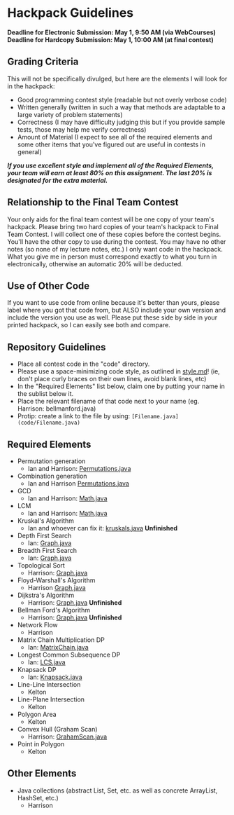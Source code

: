 # Hackpack Guidelines

**Deadline for Electronic Submission: May 1, 9:50 AM (via WebCourses)**
**Deadline for Hardcopy Submission: May 1, 10:00 AM (at final contest)**

## Grading Criteria

This will not be specifically divulged, but here are the elements I will look for in the hackpack:

- Good programming contest style (readable but not overly verbose code)
- Written generally (written in such a way that methods are adaptable to a large variety of problem statements)
- Correctness (I may have difficulty judging this but if you provide sample tests, those may help me verify correctness)
- Amount of Material (I expect to see all of the required elements and some other items that you've figured out are useful in contests in general)

***If you use excellent style and implement all of the Required Elements, your team  will earn at least 80% on this assignment. The last 20% is designated for the extra material.***

## Relationship to the Final Team Contest

Your only aids for the final team contest will be one copy of your team's hackpack. Please bring two hard copies of your team's hackpack to Final Team Contest. I will collect one of these copies before the contest begins. You'll have the other copy to use during the contest. You may have no other notes (so none of my lecture notes, etc.) I only want code in the hackpack. What you give me in person must correspond exactly to what you turn in electronically, otherwise an automatic 20% will be deducted.

## Use of Other Code

If you want to use code from online because it's better than yours, please label where you got that code from, but ALSO include your own version and include the version you use as well. Please put these side by side in your printed hackpack, so I can easily see both and compare.

## Repository Guidelines

- Place all contest code in the "code" directory.
- Please use a space-minimizing code style, as outlined in [style.md](style.md)! (ie, don't place curly braces on their own lines, avoid blank lines, etc)
- In the "Required Elements" list below, claim one by putting your name in the sublist below it.
- Place the relevant filename of that code next to your name (eg. Harrison: bellmanford.java)
- Protip: create a link to the file by using: `[Filename.java](code/Filename.java)`

## Required Elements

- Permutation generation
	- Ian and Harrison: [Permutations.java](code/Permutations.java)
- Combination generation
	- Ian and Harrison [Permutations.java](code/Permutations.java)
- GCD
	- Ian and Harrison: [Math.java](code/Math.java)
- LCM
	- Ian and Harrison: [Math.java](code/Math.java)
- Kruskal's Algorithm
	- Ian and whoever can fix it: [kruskals.java](code/Graph.java) **Unfinished**
- Depth First Search
	- Ian: [Graph.java](code/Graph.java)
- Breadth First Search
	- Ian: [Graph.java](code/Graph.java)
- Topological Sort
	- Harrison: [Graph.java](code/Graph.java)
- Floyd-Warshall's Algorithm
	- Harrison [Graph.java](code/Graph.java)
- Dijkstra's Algorithm
	- Harrison: [Graph.java](code/Graph.java) **Unfinished**
- Bellman Ford's Algorithm
	- Harrison: [Graph.java](code/Graph.java) **Unfinished**
- Network Flow
	- Harrison
- Matrix Chain Multiplication DP
	- Ian: [MatrixChain.java](code/MatrixChain.java)
- Longest Common Subsequence DP
	- Ian: [LCS.java](code/LCS.java)
- Knapsack DP
	- Ian: [Knapsack.java](code/Knapsack.java)
- Line-Line Intersection
	- Kelton
- Line-Plane Intersection
	- Kelton
- Polygon Area
	- Kelton
- Convex Hull (Graham Scan)
	- Harrison: [GrahamScan.java](code/GrahamScan.java)
- Point in Polygon
	- Kelton

## Other Elements

- Java collections (abstract List, Set, etc. as well as concrete ArrayList, HashSet, etc.)
	- Harrison
